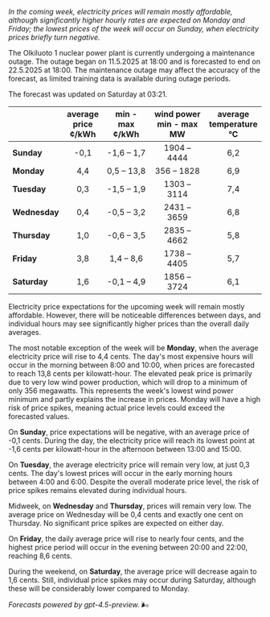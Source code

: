 *In the coming week, electricity prices will remain mostly affordable, although significantly higher hourly rates are expected on Monday and Friday; the lowest prices of the week will occur on Sunday, when electricity prices briefly turn negative.*

The Olkiluoto 1 nuclear power plant is currently undergoing a maintenance outage. The outage began on 11.5.2025 at 18:00 and is forecasted to end on 22.5.2025 at 18:00. The maintenance outage may affect the accuracy of the forecast, as limited training data is available during outage periods.

The forecast was updated on Saturday at 03:21.

|             | average<br>price<br>¢/kWh | min - max<br>¢/kWh | wind power<br>min - max<br>MW | average<br>temperature<br>°C |
|:------------|:-------------------------:|:------------------:|:-----------------------------:|:---------------------------:|
| **Sunday**      |          -0,1           |    -1,6 – 1,7     |         1904 – 4444           |            6,2              |
| **Monday**      |           4,4           |     0,5 – 13,8    |          356 – 1828           |            6,9              |
| **Tuesday**     |           0,3           |    -1,5 – 1,9     |         1303 – 3114           |            7,4              |
| **Wednesday**   |           0,4           |    -0,5 – 3,2     |         2431 – 3659           |            6,8              |
| **Thursday**    |           1,0           |    -0,6 – 3,5     |         2835 – 4662           |            5,8              |
| **Friday**      |           3,8           |     1,4 – 8,6     |         1738 – 4405           |            5,7              |
| **Saturday**    |           1,6           |    -0,1 – 4,9     |         1856 – 3724           |            6,1              |

Electricity price expectations for the upcoming week will remain mostly affordable. However, there will be noticeable differences between days, and individual hours may see significantly higher prices than the overall daily averages.

The most notable exception of the week will be **Monday**, when the average electricity price will rise to 4,4 cents. The day's most expensive hours will occur in the morning between 8:00 and 10:00, when prices are forecasted to reach 13,8 cents per kilowatt-hour. The elevated peak price is primarily due to very low wind power production, which will drop to a minimum of only 356 megawatts. This represents the week's lowest wind power minimum and partly explains the increase in prices. Monday will have a high risk of price spikes, meaning actual price levels could exceed the forecasted values.

On **Sunday**, price expectations will be negative, with an average price of -0,1 cents. During the day, the electricity price will reach its lowest point at -1,6 cents per kilowatt-hour in the afternoon between 13:00 and 15:00.

On **Tuesday**, the average electricity price will remain very low, at just 0,3 cents. The day's lowest prices will occur in the early morning hours between 4:00 and 6:00. Despite the overall moderate price level, the risk of price spikes remains elevated during individual hours.

Midweek, on **Wednesday** and **Thursday**, prices will remain very low. The average price on Wednesday will be 0,4 cents and exactly one cent on Thursday. No significant price spikes are expected on either day.

On **Friday**, the daily average price will rise to nearly four cents, and the highest price period will occur in the evening between 20:00 and 22:00, reaching 8,6 cents.

During the weekend, on **Saturday**, the average price will decrease again to 1,6 cents. Still, individual price spikes may occur during Saturday, although these will be considerably lower compared to Monday.

*Forecasts powered by gpt-4.5-preview.* 🌬️
